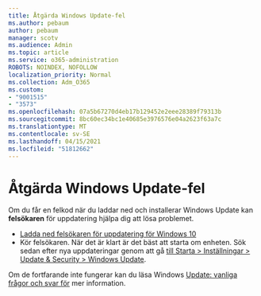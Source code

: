 ```yaml
---
title: Åtgärda Windows Update-fel
ms.author: pebaum
author: pebaum
manager: scotv
ms.audience: Admin
ms.topic: article
ms.service: o365-administration
ROBOTS: NOINDEX, NOFOLLOW
localization_priority: Normal
ms.collection: Adm_O365
ms.custom:
- "9001515"
- "3573"
ms.openlocfilehash: 07a5b67270d4eb17b129452e2eee28389f79313b
ms.sourcegitcommit: 8bc60ec34bc1e40685e3976576e04a2623f63a7c
ms.translationtype: MT
ms.contentlocale: sv-SE
ms.lasthandoff: 04/15/2021
ms.locfileid: "51812662"
---
```

# <a name="fix-windows-update-errors"></a>Åtgärda Windows Update-fel

Om du får en felkod när du laddar ned och installerar Windows Update kan **felsökaren** för uppdatering hjälpa dig att lösa problemet.

- [Ladda ned felsökaren för uppdatering för Windows 10](https://support.microsoft.com/help/4027322/windows-update-troubleshooter)
- Kör felsökaren. När det är klart är det bäst att starta om enheten. Sök sedan efter nya uppdateringar genom att gå [till Starta > Inställningar > Update & Security > Windows Update](ms-settings:windowsupdate).

Om de fortfarande inte fungerar kan du läsa Windows [Update: vanliga frågor och svar för](https://support.microsoft.com/help/12373/windows-update-faq) mer information.
